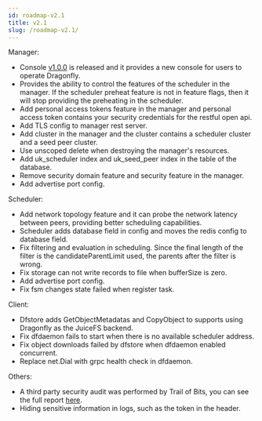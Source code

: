 ```yaml
---
id: roadmap-v2.1
title: v2.1
slug: /roadmap-v2.1/
---
```


Manager:

- Console [v1.0.0](https://github.com/dragonflyoss/console/tree/release-1.0.0) is released and it provides
  a new console for users to operate Dragonfly.
- Provides the ability to control the features of the scheduler in the manager. If the scheduler preheat feature is
  not in feature flags, then it will stop providing the preheating in the scheduler.
- Add personal access tokens feature in the manager and personal access token
  contains your security credentials for the restful open api.
- Add TLS config to manager rest server.
- Add cluster in the manager and the cluster contains a scheduler cluster and a seed peer cluster.
- Use unscoped delete when destroying the manager's resources.
- Add uk_scheduler index and uk_seed_peer index in the table of the database.
- Remove security domain feature and security feature in the manager.
- Add advertise port config.

Scheduler:

- Add network topology feature and it can probe the network latency between peers, providing better scheduling capabilities.
- Scheduler adds database field in config and moves the redis config to database field.
- Fix filtering and evaluation in scheduling. Since the final length of the filter is
  the candidateParentLimit used, the parents after the filter is wrong.
- Fix storage can not write records to file when bufferSize is zero.
- Add advertise port config.
- Fix fsm changes state failed when register task.

Client:

- Dfstore adds GetObjectMetadatas and CopyObject to supports using Dragonfly as the JuiceFS backend.
- Fix dfdaemon fails to start when there is no available scheduler address.
- Fix object downloads failed by dfstore when dfdaemon enabled concurrent.
- Replace net.Dial with grpc health check in dfdaemon.

Others:

- A third party security audit was performed by Trail of Bits, you can see the full report [here](https://github.com/dragonflyoss/dragonfly/blob/main/docs/security/dragonfly-comprehensive-report-2023.pdf).
- Hiding sensitive information in logs, such as the token in the header.

